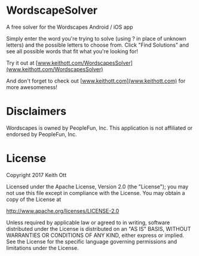 # WordscapeSolver
A free solver for the Wordscapes Android / iOS app

Simply enter the word you're trying to solve (using ? in place of unknown letters) and the possible letters to choose from.  Click "Find Solutions" and see all possible words that fit what you're looking for!

Try it out at [www.keithott.com/WordscapesSolver](www.keithott.com/WordscapesSolver)

And don't forget to check out [www.keithott.com](www.keithott.com) for more awesomeness!

# Disclaimers
Wordscapes is owned by PeopleFun, Inc.  This application is not affiliated or endorsed by PeopleFun, Inc.

# License
Copyright 2017 Keith Ott

Licensed under the Apache License, Version 2.0 (the "License"); you may not use this file except in compliance with the License. You may obtain a copy of the License at

http://www.apache.org/licenses/LICENSE-2.0

Unless required by applicable law or agreed to in writing, software distributed under the License is distributed on an "AS IS" BASIS, WITHOUT WARRANTIES OR CONDITIONS OF ANY KIND, either express or implied. See the License for the specific language governing permissions and limitations under the License.